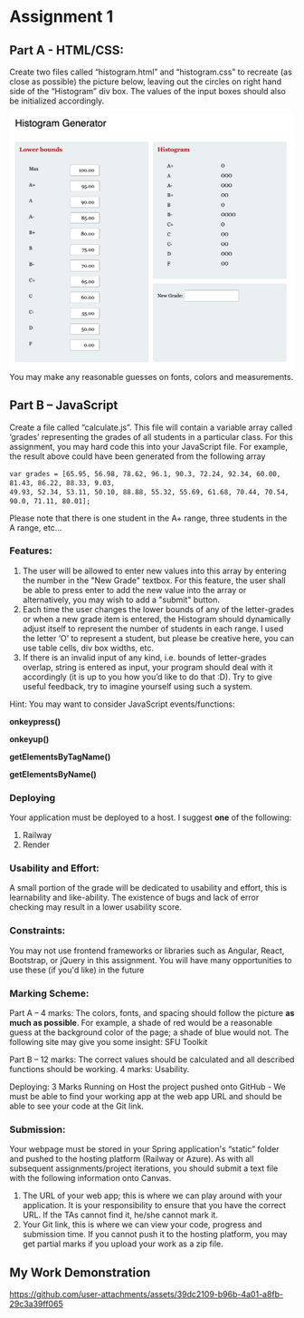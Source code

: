 # Assignment 1
## Part A - HTML/CSS:
Create two files called “histogram.html” and “histogram.css” to recreate (as close as possible) the picture below, leaving out the circles on right hand side of the “Histogram” div box. The values of the input boxes should also be initialized accordingly.

![](histogram.png)
You may make any reasonable guesses on fonts, colors and measurements. 

## Part B – JavaScript
Create a file called “calculate.js”.  This file will contain a variable array called ‘grades’ representing the grades of all students in a particular class. For this assignment, you may hard code this into your JavaScript file. For example, the result above could have been generated from the following array

```
var grades = [65.95, 56.98, 78.62, 96.1, 90.3, 72.24, 92.34, 60.00, 81.43, 86.22, 88.33, 9.03,
49.93, 52.34, 53.11, 50.10, 88.88, 55.32, 55.69, 61.68, 70.44, 70.54, 90.0, 71.11, 80.01];
```

Please note that there is one student in the A+ range, three students in the A range, etc…

### Features:
1. The user will be allowed to enter new values into this array by entering the number in the "New Grade" textbox. For this feature, the user shall be able to press enter to add the new value into the array or alternatively, you may wish to add a "submit" button.
2. Each time the user changes the lower bounds of any of the letter-grades or when a new grade item is entered, the Histogram should dynamically adjust itself to represent the number of students in each range. I used the letter ‘O’ to represent a student, but please be creative here, you can use table cells, div box widths, etc.
3. If there is an invalid input of any kind, i.e. bounds of letter-grades overlap, string is entered as input, your program should deal with it accordingly (it is up to you how you’d like to do that :D). Try to give useful feedback, try to imagine yourself using such a system.

Hint: You may want to consider JavaScript events/functions:

**onkeypress()**


**onkeyup()**


**getElementsByTagName()**


**getElementsByName()**
### Deploying
Your application must be deployed to a host. I suggest **one** of the following:
1. Railway
2. Render

### Usability and Effort:
A small portion of the grade will be dedicated to usability and effort, this is learnability and like-ability. The existence of bugs and lack of error checking may result in a lower usability score.  

### Constraints:

You may not use frontend frameworks or libraries such as Angular, React, Bootstrap, or jQuery in this assignment.  You will have many opportunities to use these (if you'd like) in the future 

### Marking Scheme:
Part A –
4 marks: The colors, fonts, and spacing should follow the picture **as much as possible**. For example, a shade of red would be a reasonable guess at the background color of the page; a shade of blue would not. The following site may give you some insight:
SFU Toolkit

Part B –
12 marks: The correct values should be calculated and all described functions should be working.
4 marks: Usability. 

Deploying: 3 Marks
Running on Host
the project pushed onto GitHub - We must be able to find your working app at the web app URL and should be able to see your code at the Git link.

### Submission:
Your webpage must be stored in your Spring application's “static” folder and pushed to the hosting platform (Railway or Azure). As with all subsequent assignments/project iterations, you should submit a text file with the following information onto Canvas.
1. The URL of your web app; this is where we can play around with your application. It is your responsibility to ensure that you have the correct URL.  If the TAs cannot find it, he/she cannot mark it.
2. Your Git link, this is where we can view your code, progress and submission time.
If you cannot push it to the hosting platform, you may get partial marks if you upload your work as a zip file.

## My Work Demonstration
https://github.com/user-attachments/assets/39dc2109-b96b-4a01-a8fb-29c3a39ff065